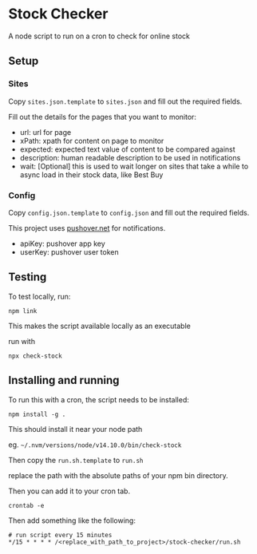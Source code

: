 # Stock Checker

A node script to run on a cron to check for online stock

## Setup

### Sites

Copy `sites.json.template` to `sites.json` and fill out the required fields.

Fill out the details for the pages that you want to monitor:


- url: url for page
- xPath: xpath for content on page to monitor
- expected: expected text value of content to be compared against
- description: human readable description to be used in notifications
- wait: [Optional] this is used to wait longer on sites that take a while to async load in their stock data, like Best Buy

### Config

Copy `config.json.template` to `config.json` and fill out the required fields.

This project uses [pushover.net](https://pushover.net/) for notifications.

- apiKey: pushover app key
- userKey: pushover user token

## Testing

To test locally, run:

```
npm link
```
This makes the script available locally as an executable

run with

```
npx check-stock
```

## Installing and running

To run this with a cron, the script needs to be installed:

```
npm install -g .
```

This should install it near your node path

eg. `~/.nvm/versions/node/v14.10.0/bin/check-stock`

Then copy the `run.sh.template` to `run.sh`

replace the path with the absolute paths of your npm bin directory.

Then you can add it to your cron tab.

```
crontab -e
```

Then add something like the following:

```
# run script every 15 minutes
*/15 * * * * /<replace_with_path_to_project>/stock-checker/run.sh
```
